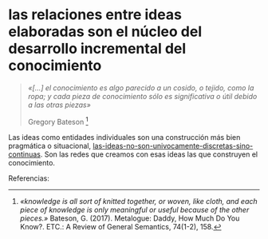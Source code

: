 # las relaciones entre ideas elaboradas son el núcleo del desarrollo incremental del conocimiento

 >
 > *«[…] el conocimiento es algo parecido a un cosido, o tejido, como la ropa; y cada pieza de conocimiento sólo es significativa o útil debido a las otras piezas»*
 >
 > Gregory Bateson [^bateson2017]

Las ideas como entidades individuales son una construcción más bien pragmática o situacional, [las-ideas-no-son-univocamente-discretas-sino-continuas](las-ideas-no-son-univocamente-discretas-sino-continuas.md). Son las redes que creamos con esas ideas las que construyen el conocimiento.

Referencias:

[^bateson2017]: *«knowledge is all sort of knitted together, or woven, like cloth, and each piece of knowledge is only meaningful or useful because of the other pieces.»* Bateson, G. (2017). Metalogue: Daddy, How Much Do You Know?. ETC.: A Review of General Semantics, 74(1-2), 158.
